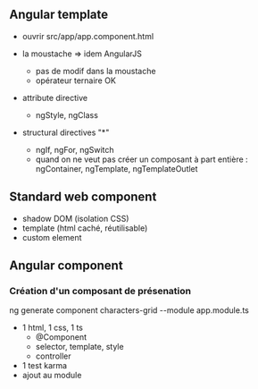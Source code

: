 ## Angular template
* ouvrir src/app/app.component.html
* la moustache => idem AngularJS
    * pas de modif dans la moustache
    * opérateur ternaire OK
* attribute directive    
    * ngStyle, ngClass
    
* structural directives "*"
    * ngIf, ngFor, ngSwitch
    * quand on ne veut pas créer un composant à part entière : ngContainer, ngTemplate, ngTemplateOutlet



## Standard web component

* shadow DOM (isolation CSS)
* template (html caché, réutilisable)
* custom element


## Angular component

### Création d'un composant de présenation
ng generate component characters-grid --module app.module.ts

* 1 html, 1 css, 1 ts
  * @Component
  * selector, template, style
  * controller
* 1 test karma
* ajout au module





